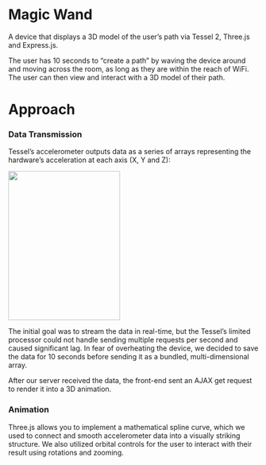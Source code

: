 # Magic Wand

A device that displays a 3D model of the user’s path via Tessel 2, Three.js and Express.js. 

The user has 10 seconds to “create a path” by waving the device around and moving across the room, as long as they are within the reach of WiFi. The user can then view and interact with a 3D model of their path.

# Approach

### Data Transmission
Tessel’s accelerometer outputs data as a series of arrays representing the hardware’s acceleration at each axis (X, Y and Z):

<img src="http://i.imgur.com/hDDFxnU.png" height="300px" width="225px">

The initial goal was to stream the data in real-time, but the Tessel’s limited processor could not handle sending multiple requests per second and caused significant lag. In fear of overheating the device, we decided to save the data for 10 seconds before sending it as a bundled, multi-dimensional array. 

After our server received the data, the front-end sent an AJAX get request to render it into a 3D animation.

### Animation
Three.js allows you to implement a mathematical spline curve, which we used to connect and smooth accelerometer data into a visually striking structure. We also utilized orbital controls for the user to interact with their result using rotations and zooming.
